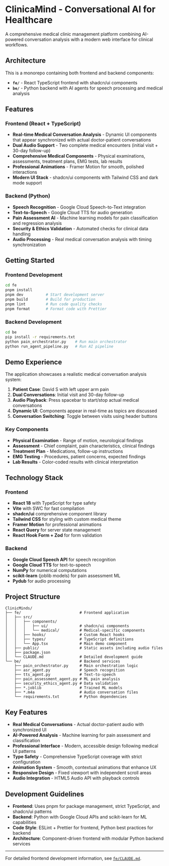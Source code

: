 # ClinicaMind - Conversational AI for Healthcare

A comprehensive medical clinic management platform combining AI-powered conversation analysis with a modern web interface for clinical workflows.

## Architecture

This is a monorepo containing both frontend and backend components:

- **`fe/`** - React TypeScript frontend with shadcn/ui components
- **`be/`** - Python backend with AI agents for speech processing and medical analysis

## Features

### Frontend (React + TypeScript)
- **Real-time Medical Conversation Analysis** - Dynamic UI components that appear synchronized with actual doctor-patient conversations
- **Dual Audio Support** - Two complete medical encounters (initial visit + 30-day follow-up)
- **Comprehensive Medical Components** - Physical examinations, assessments, treatment plans, EMG tests, lab results
- **Professional Animations** - Framer Motion for smooth, polished interactions
- **Modern UI Stack** - shadcn/ui components with Tailwind CSS and dark mode support

### Backend (Python)
- **Speech Recognition** - Google Cloud Speech-to-Text integration
- **Text-to-Speech** - Google Cloud TTS for audio generation
- **Pain Assessment AI** - Machine learning models for pain classification and regression analysis
- **Security & Ethics Validation** - Automated checks for clinical data handling
- **Audio Processing** - Real medical conversation analysis with timing synchronization

## Getting Started

### Frontend Development

```bash
cd fe
pnpm install
pnpm dev          # Start development server
pnpm build        # Build for production
pnpm lint         # Run code quality checks
pnpm format       # Format code with Prettier
```

### Backend Development

```bash
cd be
pip install -r requirements.txt
python pain_orchestrator.py    # Run main orchestrator
python run_agent_pipeline.py   # Run AI pipeline
```

## Demo Experience

The application showcases a realistic medical conversation analysis system:

1. **Patient Case**: David S with left upper arm pain
2. **Dual Conversations**: Initial visit and 30-day follow-up
3. **Audio Playback**: Press spacebar to start/stop actual medical conversations
4. **Dynamic UI**: Components appear in real-time as topics are discussed
5. **Conversation Switching**: Toggle between visits using header buttons

### Key Components
- **Physical Examination** - Range of motion, neurological findings
- **Assessment** - Chief complaint, pain characteristics, clinical findings
- **Treatment Plan** - Medications, follow-up instructions
- **EMG Testing** - Procedures, patient concerns, expected findings
- **Lab Results** - Color-coded results with clinical interpretation

## Technology Stack

### Frontend
- **React 18** with TypeScript for type safety
- **Vite** with SWC for fast compilation
- **shadcn/ui** comprehensive component library
- **Tailwind CSS** for styling with custom medical theme
- **Framer Motion** for professional animations
- **React Query** for server state management
- **React Hook Form + Zod** for form validation

### Backend
- **Google Cloud Speech API** for speech recognition
- **Google Cloud TTS** for text-to-speech
- **NumPy** for numerical computations
- **scikit-learn** (joblib models) for pain assessment ML
- **Pydub** for audio processing

## Project Structure

```
ClinicMinds/
├── fe/                          # Frontend application
│   ├── src/
│   │   ├── components/
│   │   │   ├── ui/              # shadcn/ui components
│   │   │   └── medical/         # Medical-specific components
│   │   ├── hooks/               # Custom React hooks
│   │   ├── types/               # TypeScript definitions
│   │   └── App.tsx              # Main demo component
│   ├── public/                  # Static assets including audio files
│   ├── package.json
│   └── CLAUDE.md                # Detailed development guide
└── be/                          # Backend services
    ├── pain_orchestrator.py     # Main orchestration logic
    ├── asr_agent.py             # Speech recognition
    ├── tts_agent.py             # Text-to-speech
    ├── pain_assessment_agent.py # ML pain analysis
    ├── security_ethics_agent.py # Data validation
    ├── *.joblib                 # Trained ML models
    ├── *.m4a                    # Audio conversation files
    └── requirements.txt         # Python dependencies
```

## Key Features

- **Real Medical Conversations** - Actual doctor-patient audio with synchronized UI
- **AI-Powered Analysis** - Machine learning for pain assessment and classification
- **Professional Interface** - Modern, accessible design following medical UI patterns
- **Type Safety** - Comprehensive TypeScript coverage with strict configuration
- **Animation System** - Smooth, contextual animations that enhance UX
- **Responsive Design** - Fixed viewport with independent scroll areas
- **Audio Integration** - HTML5 Audio API with playback controls

## Development Guidelines

- **Frontend**: Uses pnpm for package management, strict TypeScript, and shadcn/ui patterns
- **Backend**: Python with Google Cloud APIs and scikit-learn for ML capabilities  
- **Code Style**: ESLint + Prettier for frontend, Python best practices for backend
- **Architecture**: Component-driven frontend with modular Python backend services

---

For detailed frontend development information, see [`fe/CLAUDE.md`](fe/CLAUDE.md).
